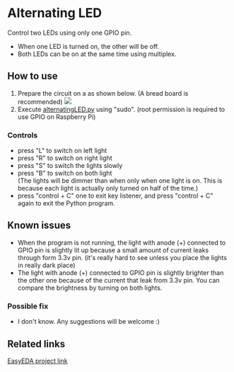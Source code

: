 # Alternating LED
Control two LEDs using only one GPIO pin.
- When one LED is turned on, the other will be off.
- Both LEDs can be on at the same time using multiplex.

## How to use
1. Prepare the circuit on a as shown below. (A bread board is recommended)
![](https://easyeda.com/normal/alternatingLED-decf7f5ac7a64151aca0928aa86bf797)
2. Execute [alternatingLED.py](alternatingLED.py) using "sudo". (root 
permission is required to use GPIO on Raspberry Pi)

### Controls
- press "L" to switch on left light
- press "R" to switch on right light
- press "S" to switch the lights slowly <br>
- press "B" to switch on both light <br>
(The lights will be dimmer than when only when one light is on. This is because
each light is actually only turned on half of the time.)
- press "control + C" one to exit key listener, and press "control + C" again 
to exit the Python program.

## Known issues
- When the program is not running, the light with anode (+) connected to GPIO
pin is slightly lit up because a small amount of current leaks through form 
3.3v pin. (it's really hard to see unless you place the lights in really dark place)
- The light with anode (+) connected to GPIO pin is slightly brighter than the 
other one because of the current that leak from 3.3v pin. You can compare the 
brightness by turning on both lights.

### Possible fix
- I don't know. Any suggestions will be welcome :)

## Related links
[EasyEDA project link](https://easyeda.com/darrenchang951/simepleCircuit-2db9573acd0b414a9f736e7b6b6cfdd0)